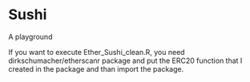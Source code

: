 # Sushi
A playground

If you want to execute Ether_Sushi_clean.R, you need dirkschumacher/etherscanr package and put the ERC20 function that I created in the package and than import the package.

